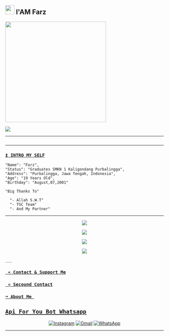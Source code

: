 

## <img src="https://github.com/TheDudeThatCode/TheDudeThatCode/blob/master/Assets/Hi.gif" width="29px"> I'AM Farz
   <img src="https://media.giphy.com/media/836HiJc7pgzy8iNXCn/giphy.gif" width="320">

 <a href="https://github.com/Faarz"><img src="https://cardivo.vercel.app/api?name=Veanyxz&description=Hi,%20i%27m%20Farz%20and%20i%27m%20just%20a%20newbie%20programmer%20Nice%20to%20meet%20you%20&image=https://telegra.ph/file/ea896337043447f35deab.jpg&usqp=CAU&backgroundColor=%23ecf0f1&instagram=@faaaarr__&github=Faarz&pattern=leaf&colorPattern=%23eaeaea" /><a>
</p>

___

```
```
___

### [`‡ INTRO MY SELF`](https://www.instagram.com/faaaarr__)
```
"Name": "Farz",
"Status": "Graduates SMKN 1 Kaligondang Purbalingga",
"Address": "Purbalingga, Jawa Tengah, Indonesia",
"Age": "19 Years Old",
"Birthday": "August,07,2001"
   
"Big Thanks To"

  "- Allah S.W.T"
  "- TSC Team"
  "- And My Partner"
```
___
   
   <p align="center">
  <a href="https://github.com/Veanyxz"><img src="https://github-readme-stats.vercel.app/api?username=Veanyxz&theme=tokyonight&show_icons=true" /></a>
</p>

<p align="center">
  <a href="https://github.com/Veanyxz"><img src="https://github-readme-streak-stats.herokuapp.com?user=Veanyxz&theme=tokyonight&hide_border=false&properties=background&border=%239611C5FF" /><a>
</p>
  
<p align="center">
  <a href="https://github.com/Veanyxz"><img src="https://github-readme-stats.vercel.app/api/top-langs?username=Veanyxz&theme=tokyonight&layout=compact" /></a>
</p>
  
<p align="center">
  <a href="https://github.com/Veanyxz"><img src="https://github-profile-trophy.vercel.app/?username=Veanyxz&theme=radical&margin-w=20&no-bg=true&no-frame=false" /><a>
</p>
    
    ___

### [` « Contact & Support Me`](https://wa.me/6285692949920)
### [` « Secound Contact`](https://wa.me/6281575900615)
### [`¬ About Me `](https://instabio.cc/Faar-Z)
## [`Api For You Bot Whatsapp`](https://api-hardi.herokuapp.com)

    
<p align="center">
<a href="https://www.instagram.com/faaaarr__" target="_blank"><img src="https://img.shields.io/badge/Instagram-%23E4405F.svg?&style=flat-square&logo=instagram&logoColor=white" alt="Instagram"></a>
<a href="faarz77@gmail.com" target="_blank"><img src="https://img.shields.io/badge/Gmail-D14836?style=flat-square&logo=gmail&logoColor=white" alt="Gmail"></a>
<a href="https://wa.me/6285692949920" target="_blank"><img src="https://img.shields.io/badge/Whatsapp-%808080.svg?&style=flat-square&logo=Whatsapp&logoColor=white" alt="WhatsApp"></a>
</p>

___

